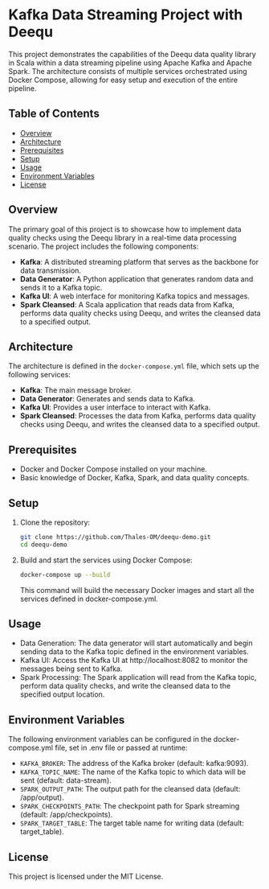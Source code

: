 # Kafka Data Streaming Project with Deequ

This project demonstrates the capabilities of the Deequ data quality library in Scala within a data streaming pipeline using Apache Kafka and Apache Spark. The architecture consists of multiple services orchestrated using Docker Compose, allowing for easy setup and execution of the entire pipeline.

## Table of Contents

- [Overview](#overview)
- [Architecture](#architecture)
- [Prerequisites](#prerequisites)
- [Setup](#setup)
- [Usage](#usage)
- [Environment Variables](#environment-variables)
- [License](#license)

## Overview

The primary goal of this project is to showcase how to implement data quality checks using the Deequ library in a real-time data processing scenario. The project includes the following components:

- **Kafka**: A distributed streaming platform that serves as the backbone for data transmission.
- **Data Generator**: A Python application that generates random data and sends it to a Kafka topic.
- **Kafka UI**: A web interface for monitoring Kafka topics and messages.
- **Spark Cleansed**: A Scala application that reads data from Kafka, performs data quality checks using Deequ, and writes the cleansed data to a specified output.

## Architecture

The architecture is defined in the `docker-compose.yml` file, which sets up the following services:

- **Kafka**: The main message broker.
- **Data Generator**: Generates and sends data to Kafka.
- **Kafka UI**: Provides a user interface to interact with Kafka.
- **Spark Cleansed**: Processes the data from Kafka, performs data quality checks using Deequ, and writes the cleansed data to a specified output.

## Prerequisites

- Docker and Docker Compose installed on your machine.
- Basic knowledge of Docker, Kafka, Spark, and data quality concepts.

## Setup

1. Clone the repository:

   ```bash
   git clone https://github.com/Thales-OM/deequ-demo.git
   cd deequ-demo
   ``` 
2. Build and start the services using Docker Compose:

    ```bash
    docker-compose up --build
    ```
    This command will build the necessary Docker images and start all the services defined in docker-compose.yml.

## Usage

- Data Generation: The data generator will start automatically and begin sending data to the Kafka topic defined in the environment variables.
- Kafka UI: Access the Kafka UI at http://localhost:8082 to monitor the messages being sent to Kafka.
- Spark Processing: The Spark application will read from the Kafka topic, perform data quality checks, and write the cleansed data to the specified output location.

## Environment Variables

The following environment variables can be configured in the docker-compose.yml file, set in .env file or passed at runtime:

- `KAFKA_BROKER`: The address of the Kafka broker (default: kafka:9093).
- `KAFKA_TOPIC_NAME`: The name of the Kafka topic to which data will be sent (default: data-stream).
- `SPARK_OUTPUT_PATH`: The output path for the cleansed data (default: /app/output).
- `SPARK_CHECKPOINTS_PATH`: The checkpoint path for Spark streaming (default: /app/checkpoints).
- `SPARK_TARGET_TABLE`: The target table name for writing data (default: target_table).

## License

This project is licensed under the MIT License.